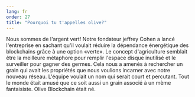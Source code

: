 ```yaml
---
lang: fr
order: 27
title: "Pourquoi tu t'appelles olive?"
---
```


Nous sommes de l'argent vert! Notre fondateur jeffrey Cohen a lancé l'entreprise en sachant qu'il voulait réduire la dépendance énergétique des blockchains grâce à une option «verte». Le concept d'agriculture semblait être la meilleure métaphore pour remplir l'espace disque inutilisé et le surveiller pour gagner des germes. Cela nous a amenés à rechercher un grain qui avait les propriétés que nous voulions incarner avec notre nouveau réseau. L'équipe voulait un nom qui serait court et percutant. Tout le monde était amusé que ce soit aussi un grain associé à un mème fantaisiste. Olive Blockchain était né.
